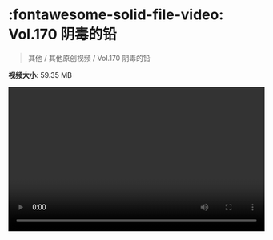# :fontawesome-solid-file-video: Vol.170 阴毒的铅

> 其他 / 其他原创视频 / Vol.170 阴毒的铅

**视频大小**: 59.35 MB

<video id="V-a5f6e2af4c27c9bcbe1f5e9224507c06" width="512" height="288" preload="none" playsinline webkit-playsinline></video>